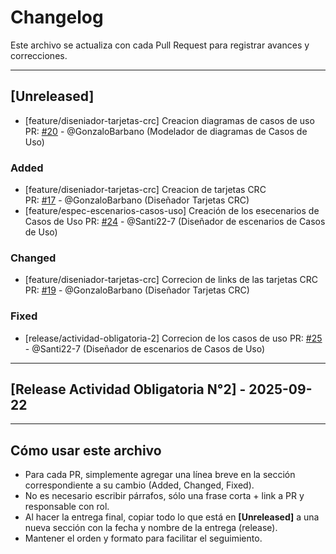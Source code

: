 # Changelog

Este archivo se actualiza con cada Pull Request para registrar avances y correcciones.

---

## [Unreleased]


- [feature/diseniador-tarjetas-crc] Creacion diagramas de casos de uso
  PR: [#20](https://github.com/GonzaloBarbano/SistemaProductoraVideos/pull/20) - @GonzaloBarbano (Modelador de diagramas de Casos de Uso)

### Added
- [feature/diseniador-tarjetas-crc] Creacion de tarjetas CRC  
  PR: [#17](https://github.com/GonzaloBarbano/SistemaProductoraVideos/pull/17) - @GonzaloBarbano (Diseñador Tarjetas CRC) 
- [feature/espec-escenarios-casos-uso] Creación de los esecenarios de Casos de Uso 
  PR: [#24](https://github.com/GonzaloBarbano/SistemaProductoraVideos/pull/24/) - @Santi22-7 (Diseñador de escenarios de Casos de Uso)

### Changed
- [feature/diseniador-tarjetas-crc] Correcion de links de las tarjetas CRC 
  PR: [#19](https://github.com/GonzaloBarbano/SistemaProductoraVideos/pull/19) - @GonzaloBarbano (Diseñador Tarjetas CRC)
  

### Fixed
- [release/actividad-obligatoria-2] Correcion de los casos de uso 
  PR: [#25](https://github.com/GonzaloBarbano/SistemaProductoraVideos/pull/25) - @Santi22-7 (Diseñador de escenarios de Casos de Uso)

---


## [Release Actividad Obligatoria N°2] - 2025-09-22

---

## Cómo usar este archivo

- Para cada PR, simplemente agregar una línea breve en la sección correspondiente a su cambio (Added, Changed, Fixed).
- No es necesario escribir párrafos, sólo una frase corta + link a PR y responsable con rol.
- Al hacer la entrega final, copiar todo lo que está en **[Unreleased]** a una nueva sección con la fecha y nombre de la entrega (release).
- Mantener el orden y formato para facilitar el seguimiento.
